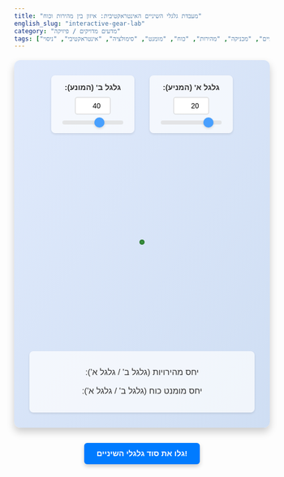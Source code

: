 ```yaml
---
title: "מעבדת גלגלי השיניים האינטראקטיבית: איזון בין מהירות וכוח"
english_slug: "interactive-gear-lab"
category: "מדעים מדויקים / פיזיקה"
tags: ["גלגלי שיניים", "מכניקה", "מהירות", "כוח", "מומנט", "סימולציה", "אינטראקטיבי", "ניסוי"]
---
```

<div id="gear-simulator">
    <div class="controls">
        <div class="control-group">
            <label for="teethA">גלגל א' (המניע):</label>
            <input type="number" id="teethA" value="20" min="5" max="100">
            <input type="range" id="sliderA" value="20" min="5" max="100">
        </div>
        <div class="control-group">
            <label for="teethB">גלגל ב' (המונע):</label>
            <input type="number" id="teethB" value="40" min="5" max="100">
            <input type="range" id="sliderB" value="40" min="5" max="100">
        </div>
    </div>
    <div class="simulation-area">
        <div id="gearA" class="gear">
            <!-- Teeth and marker will be added by JS -->
        </div>
        <div id="gearB" class="gear">
            <!-- Teeth and marker will be added by JS -->
        </div>
    </div>
    <div class="results">
        <p>יחס מהירויות (גלגל ב' / גלגל א'): <span id="speedRatio"></span></p>
        <p>יחס מומנט כוח (גלגל ב' / גלגל א'): <span id="torqueRatio"></span></p>
    </div>
</div>

<style>
    /* גלובלי ואזורי הסימולציה */
    #gear-simulator {
        direction: rtl;
        font-family: 'Arial', sans-serif;
        margin: 20px auto;
        padding: 30px;
        background: linear-gradient(to bottom right, #e0eafc, #cfdef3);
        border-radius: 12px;
        box-shadow: 0 8px 16px rgba(0, 0, 0, 0.2);
        max-width: 700px;
        overflow: hidden;
    }

    /* אזור הבקרות */
    .controls {
        display: flex;
        justify-content: center;
        gap: 30px;
        margin-bottom: 40px;
        flex-wrap: wrap;
    }

    .control-group {
        display: flex;
        flex-direction: column;
        align-items: center;
        background-color: rgba(255, 255, 255, 0.7);
        padding: 15px 20px;
        border-radius: 8px;
        box-shadow: 0 2px 4px rgba(0, 0, 0, 0.1);
    }

    .controls label {
        margin-bottom: 10px;
        font-weight: bold;
        color: #333;
        font-size: 1.1em;
    }

    .controls input[type="number"] {
        padding: 8px;
        border: 1px solid #ccc;
        border-radius: 4px;
        width: 70px;
        text-align: center;
        font-size: 1em;
        margin-bottom: 10px;
    }

     .controls input[type="range"] {
         -webkit-appearance: none;
         appearance: none;
         width: 120px;
         height: 8px;
         background: #ddd;
         outline: none;
         opacity: 0.7;
         transition: opacity .2s;
         border-radius: 5px;
     }

     .controls input[type="range"]:hover {
         opacity: 1;
     }

     .controls input[type="range"]::-webkit-slider-thumb {
         -webkit-appearance: none;
         appearance: none;
         width: 20px;
         height: 20px;
         background: #007BFF;
         cursor: pointer;
         border-radius: 50%;
         box-shadow: 0 2px 4px rgba(0, 0, 0, 0.2);
     }

      .controls input[type="range"]::-moz-range-thumb {
         width: 20px;
         height: 20px;
         background: #007BFF;
         cursor: pointer;
         border-radius: 50%;
         box-shadow: 0 2px 4px rgba(0, 0, 0, 0.2);
     }


    /* אזור הסימולציה הויזואלית */
    .simulation-area {
        position: relative;
        width: 100%;
        max-width: 650px; /* Adjust width */
        height: 350px; /* Adjust height */
        margin: 0 auto 40px auto;
        display: flex;
        justify-content: center;
        align-items: center;
        /* overflow: hidden; /* Keep if gears should not exceed boundary */
    }

    .gear {
        position: absolute;
        border-radius: 50%;
        box-sizing: border-box;
        display: flex;
        justify-content: center;
        align-items: center;
        /* Default animation */
        animation-timing-function: linear;
        animation-iteration-count: infinite;
        transform-style: preserve-3d; /* For 3D effects if needed */
        will-change: transform; /* Performance hint */
    }

     .gear::before { /* Inner circle/hole */
        content: '';
        position: absolute;
        width: 40%;
        height: 40%;
        border-radius: 50%;
        background-color: #f4f7f6; /* Matches background */
        border: 3px solid #388E3C;
        box-sizing: border-box;
        z-index: 1;
        box-shadow: inset 0 0 5px rgba(0,0,0,0.2);
    }

    /* Gear teeth styling */
    .tooth {
        position: absolute;
        background-color: #555;
        box-shadow: 0 1px 2px rgba(0,0,0,0.3);
        /* Dimensions, position, and transform will be set by JS */
        z-index: 2; /* Above inner circle */
    }

    /* Marker styling */
     .marker {
         position: absolute;
         background-color: #FF0000; /* Bright Red marker */
         border-radius: 50%;
         z-index: 3; /* Ensure marker is on top */
         box-shadow: 0 0 8px rgba(255,0,0,0.7);
         /* Dimensions and position set by JS */
     }


    /* סגנון גלגלי השיניים השונים */
    #gearA {
        z-index: 4; /* Ensure the driving gear is visually prominent */
        animation-name: rotateClockwise;
        background: radial-gradient(circle, #f0f0f0 0%, #ccc 50%, #4CAF50 80%, #388E3C 100%);
        border: 5px solid #2E7D32;
    }

    #gearB {
        animation-name: rotateCounterClockwise; /* Rotates opposite to A */
        background: radial-gradient(circle, #f0f0f0 0%, #ccc 50%, #4CAF50 80%, #388E3C 100%);
        border: 5px solid #2E7D32;
    }

     /* צבעי גלגל B לפי יחס הכוח/מהירות */
     .gear-b-slower-more-torque { /* larger B */
         background: radial-gradient(circle, #fff9c4 0%, #ffe082 50%, #FF9800 80%, #F57C00 100%) !important;
         border-color: #EF6C00 !important;
     }

     .gear-b-faster-less-torque { /* smaller B */
         background: radial-gradient(circle, #b3e5fc 0%, #81d4fa 50%, #03A9F4 80%, #0288D1 100%) !important;
         border-color: #0277BD !important;
     }


    /* אזור התוצאות */
    .results {
        text-align: center;
        font-size: 1.2em;
        color: #333;
        background-color: rgba(255, 255, 255, 0.7);
        padding: 15px;
        border-radius: 8px;
        box-shadow: 0 2px 4px rgba(0, 0, 0, 0.1);
    }

    .results span {
        font-weight: bold;
        color: #0056b3;
        font-size: 1.3em;
    }

    /* אנימציות סיבוב */
    @keyframes rotateClockwise {
        from { transform: rotate(0deg); }
        to { transform: rotate(360deg); }
    }

    @keyframes rotateCounterClockwise {
        from { transform: rotate(0deg); }
        to { transform: rotate(-360deg); }
    }

    /* כפתור הסבר והסבר */
    #show-explanation-button {
        display: block;
        margin: 30px auto;
        padding: 12px 25px;
        font-size: 1.1em;
        color: #fff;
        background-color: #007BFF;
        border: none;
        border-radius: 6px;
        cursor: pointer;
        transition: background-color 0.3s ease, transform 0.1s ease;
        box-shadow: 0 4px 8px rgba(0, 0, 0, 0.2);
        font-weight: bold;
    }

    #show-explanation-button:hover {
        background-color: #0056b3;
    }
     #show-explanation-button:active {
        transform: scale(0.98);
     }


    #explanation {
        margin-top: 30px;
        padding: 20px;
        background-color: #e9ecef;
        border-left: 5px solid #007BFF;
        border-radius: 8px;
        color: #333;
        display: none; /* Hidden by default */
        direction: rtl;
        line-height: 1.7;
        box-shadow: 0 2px 8px rgba(0,0,0,0.1);
    }

    #explanation h2 {
        margin-top: 0;
        color: #0056b3;
        border-bottom: 2px solid #007BFF;
        padding-bottom: 10px;
        margin-bottom: 15px;
    }

    #explanation p {
        margin-bottom: 15px;
    }

     #explanation ul {
         margin-bottom: 15px;
     }

     #explanation li {
         margin-bottom: 8px;
     }

    #explanation strong {
        color: #0056b3;
    }

</style>

<button id="show-explanation-button">גלו את סוד גלגלי השיניים!</button>

<div id="explanation">
    <h2>הסוד מאחורי גלגלי השיניים: לשחק עם מהירות ומומנט</h2>
    <p>דמיינו שמכונית לא הייתה צריכה להחליף הילוכים. היא הייתה מתקשה לטפס בעליות (חוסר בכוח!) או מגיעה למהירות מקסימלית נמוכה מאוד (חוסר במהירות!). גלגלי שיניים הם הגיבורים שמצילים את המצב, ומאפשרים לנו להחליף בצורה חכמה בין מהירות למומנט כוח.</p>
    <p>כאשר גלגל שיניים אחד מסובב גלגל שיניים אחר שמשולב בו, הנקודה שבה השיניים נפגשות נעה באותה מהירות לינארית בשני הגלגלים. אבל מה קורה למהירות הסיבוב ולכוח?</p>
    <p>אם לגלגל המניע (גלגל א') יש N<sub>א</sub> שיניים, ולגלגל המונע (גלגל ב') יש N<sub>ב</sub> שיניים:</p>
    <ul>
        <li><strong>קסם המהירות:</strong> מהירות הסיבוב של הגלגלים (כמה מהר הם מסתובבים על צירם) הולכת הפוך למספר השיניים שלהם. אם גלגל א' עושה סיבוב אחד, כמה סיבובים יעשה גלגל ב'? זה תלוי ביחס השיניים!
            <br> יחס מהירויות (V<sub>ב</sub> / V<sub>א</sub>) = N<sub>א</sub> / N<sub>ב</sub>.
            <br> **משמעות:** גלגל מונע קטן יותר (פחות שיניים) מגלגל מניע - יסתובב מהר יותר! גלגל מונע גדול יותר (יותר שיניים) - יסתובב לאט יותר.</li>
        <li><strong>כוח המומנט:</strong> מומנט הכוח, או ה"כוח המסובב" שהגלגל יכול להפעיל, מתנהג הפוך מהמהירות, ויחס ישר למספר השיניים:
            <br> יחס מומנט כוח (M<sub>ב</sub> / M<sub>א</sub>) = N<sub>ב</sub> / N<sub>א</sub>.
            <br> **משמעות:** גלגל מונע גדול יותר (יותר שיניים) מגלגל מניע - יקבל מומנט כוח גדול יותר (כוח רב יותר לסיבוב עצמים כבדים), אך יסתובב לאט יותר. גלגל מונע קטן יותר - יקבל מומנט כוח קטן יותר, אך יסתובב מהר יותר!</li>
    </ul>
    <p>זוהי הפשרה הגאונית שגלגלי שיניים מאפשרים: אתם יכולים "להחליף" מהירות תמורת כוח, ולהפך. בתיבות הילוכים של מכוניות, למשל, הילוכים נמוכים משתמשים בגלגלים גדולים יותר כדי לקבל מומנט גבוה (ליציאה מהמקום ולעליות), והילוכים גבוהים משתמשים בגלגלים קטנים יותר כדי לקבל מהירות גבוהה (לשיוט). עכשיו התנסו בעצמכם במעבדה ובדקו איך שינוי מספר השיניים משפיע על היחסים!</p>
</div>

<script>
    const teethAInput = document.getElementById('teethA');
    const teethBInput = document.getElementById('teethB');
    const sliderA = document.getElementById('sliderA');
    const sliderB = document.getElementById('sliderB');
    const gearA = document.getElementById('gearA');
    const gearB = document.getElementById('gearB');
    const speedRatioSpan = document.getElementById('speedRatio');
    const torqueRatioSpan = document.getElementById('torqueRatio');
    const showExplanationButton = document.getElementById('show-explanation-button');
    const explanationDiv = document.getElementById('explanation');
    const simulationArea = document.querySelector('.simulation-area'); // Get the simulation area element

    // Function to create and position teeth and marker for a gear
    function updateGearVisuals(gearElement, teethCount, radius) {
        // Clear existing teeth and marker
        gearElement.innerHTML = '';

        // Add marker first so it's under teeth if needed (though z-index handles it)
        const marker = document.createElement('div');
        marker.classList.add('marker');
        gearElement.appendChild(marker);

        const toothWidth = radius * 0.12; // Width relative to radius
        const toothHeight = radius * 0.2; // Height relative to radius

        for (let i = 0; i < teethCount; i++) {
            const tooth = document.createElement('div');
            tooth.classList.add('tooth');
            tooth.style.width = `${toothWidth}px`;
            tooth.style.height = `${toothHeight}px`;

            const angle = (360 / teethCount) * i;

            // Position tooth at the top-center of the gear div (which is the gear's outer edge)
            // and set the rotation origin to the gear's center (radius px down from tooth's top edge)
            tooth.style.position = 'absolute';
            tooth.style.left = `calc(50% - ${toothWidth / 2}px)`;
            tooth.style.top = `0px`;
            tooth.style.transformOrigin = `${toothWidth / 2}px ${radius}px`;
            tooth.style.transform = `rotate(${angle}deg)`;

            gearElement.appendChild(tooth);
        }

        // Position the marker correctly *after* teeth are potentially added
        const markerSize = Math.max(8, Math.min(20, radius * 0.15));
        marker.style.width = `${markerSize}px`;
        marker.style.height = `${markerSize}px`;
        // Position marker at the top edge, centered horizontally
        marker.style.left = `calc(50% - ${markerSize/2}px)`;
        marker.style.top = `${markerSize/2}px`; // Slightly inset from the very top edge
        marker.style.zIndex = 3;
    }


    function updateSimulation() {
        let teethA = parseInt(teethAInput.value);
        let teethB = parseInt(teethBInput.value);

        // Basic validation
        if (isNaN(teethA) || teethA < 5) teethA = 5;
        if (isNaN(teethB) || teethB < 5) teethB = 5;

        // Sync slider values with number inputs
        teethAInput.value = teethA;
        sliderA.value = teethA;
        teethBInput.value = teethB;
        sliderB.value = teethB;

        const baseSize = 80; // Base radius in pixels for a reference tooth count (e.g., 20)
        const referenceTeeth = 20;

        const radiusA = baseSize * (teethA / referenceTeeth);
        const radiusB = baseSize * (teethB / referenceTeeth);

        // Update gear size
        gearA.style.width = `${radiusA * 2}px`;
        gearA.style.height = `${radiusA * 2}px`;
        gearB.style.width = `${radiusB * 2}px`;
        gearB.style.height = `${radiusB * 2}px`;

        // Position gears side-by-side, centered and touching at edges
        const centerDistance = radiusA + radiusB;
        const simulationCenterX = simulationArea.offsetWidth / 2;

        // Position left edge of gearA relative to center line of the combined system
        gearA.style.left = `${simulationCenterX - centerDistance / 2 - radiusA}px`;
        // Position left edge of gearB relative to center line of the combined system
        gearB.style.left = `${simulationCenterX + centerDistance / 2 - radiusB}px`;

        gearA.style.top = `calc(50% - ${radiusA}px)`; // Center vertically
        gearB.style.top = `calc(50% - ${radiusB}px)`; // Center vertically

        // Update gear visuals (teeth and marker)
        updateGearVisuals(gearA, teethA, radiusA);
        updateGearVisuals(gearB, teethB, radiusB);

        // Calculate ratios
        const speedRatio = teethA / teethB;
        const torqueRatio = teethB / teethA;

        speedRatioSpan.textContent = speedRatio.toFixed(2);
        torqueRatioSpan.textContent = torqueRatio.toFixed(2);

        // Update animation speed (duration)
        // Gear A rotates at a constant speed (e.g., 4 seconds per rotation for referenceTeeth)
        // Duration is proportional to teeth count / radius
        const baseDurationA = 4; // seconds for one rotation of gear A with referenceTeeth
        const durationA = baseDurationA * (teethA / referenceTeeth); // Adjust duration based on A's size (optional, can keep A const)
        const durationB = durationA / speedRatio; // B's duration relative to A's speed and ratio

        // Apply animation durations - remove and re-add animation to restart smoothly
        gearA.style.animation = 'none';
        gearB.style.animation = 'none';
        void gearA.offsetWidth; // Trigger reflow
        void gearB.offsetWidth; // Trigger reflow
        gearA.style.animation = `rotateClockwise ${durationA}s linear infinite`;
        gearB.style.animation = `rotateCounterClockwise ${durationB}s linear infinite`;


        // Update gear B color based on the torque/speed relationship
        // Remove previous color classes
        gearB.classList.remove('gear-b-slower-more-torque', 'gear-b-faster-less-torque');
        // Reset gear A color (it's the input/driver, stays consistent)
        gearA.style.backgroundColor = ''; // Reset to CSS default
        gearA.style.borderColor = ''; // Reset to CSS default


        if (teethB > teethA) {
             // Gear B is larger - Slower, more torque
             gearB.classList.add('gear-b-slower-more-torque');
        } else if (teethB < teethA) {
             // Gear B is smaller - Faster, less torque
             gearB.classList.add('gear-b-faster-less-torque');
        } else {
             // Same size - Speed and torque ratios are 1:1 - Use default green styles for B
             // No class needed, default styles apply
        }
    }

    // Initial update to set up the simulation on load
    updateSimulation();

    // Add event listeners
    teethAInput.addEventListener('input', updateSimulation);
    teethBInput.addEventListener('input', updateSimulation);
    sliderA.addEventListener('input', updateSimulation);
    sliderB.addEventListener('input', updateSimulation);

    // Explanation button logic
    showExplanationButton.addEventListener('click', () => {
        const isHidden = explanationDiv.style.display === 'none' || explanationDiv.style.display === '';
        explanationDiv.style.display = isHidden ? 'block' : 'none';
        showExplanationButton.textContent = isHidden ? 'הסתרת הסוד' : 'גלו את סוד גלגלי השיניים!';
    });

    // Optional: Update simulation on window resize to adjust gear positioning
    window.addEventListener('resize', updateSimulation);

</script>
